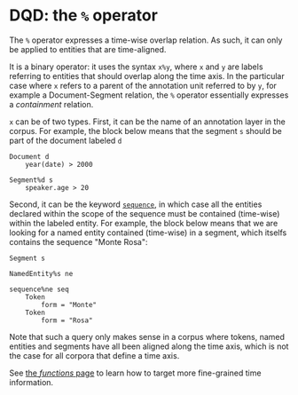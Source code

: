 # DQD: the `%` operator

The `%` operator expresses a time-wise overlap relation. As such, it can only be applied to entities that are time-aligned.

It is a binary operator: it uses the syntax `x%y`, where `x` and `y` are labels referring to entities that should overlap along the time axis. In the particular case where `x` refers to a parent of the annotation unit referred to by `y`, for example a Document-Segment relation, the `%` operator essentially expresses a _containment_ relation.

`x` can be of two types. First, it can be the name of an annotation layer in the corpus. For example, the block below means that the segment `s` should be part of the document labeled `d`

```
Document d
    year(date) > 2000

Segment%d s
    speaker.age > 20
```

Second, it can be the keyword [`sequence`](sequence.md), in which case all the entities declared within the scope of the sequence must be contained (time-wise) within the labeled entity. For example, the block below means that we are looking for a named entity contained (time-wise) in a segment, which itselfs contains the sequence "Monte Rosa":

```
Segment s

NamedEntity%s ne

sequence%ne seq
    Token
        form = "Monte"
    Token
        form = "Rosa"
```

Note that such a query only makes sense in a corpus where tokens, named entities and segments have all been aligned along the time axis, which is not the case for all corpora that define a time axis.

See [the *functions* page](functions.md) to learn how to target more fine-grained time information.